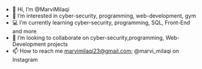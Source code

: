 - 👋 Hi, I’m @MarviMilaqi
- 👀 I’m interested in cyber-security, programming, web-development, gym
- 💻 I’m currently learning cyber-security, programming, SQL, Front-End and more
- 🤝 I’m looking to collaborate on cyber-security,programming, Web-Development projects
- 📫 How to reach me marvimilaqi23@gmail.com; @marvi_milaqi on Instagram

<!---
MarviMilaqi/MarviMilaqi is a ✨ special ✨ repository because its `README.md` (this file) appears on your GitHub profile.
You can click the Preview link to take a look at your changes.
--->
